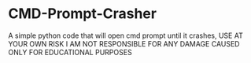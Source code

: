 # CMD-Prompt-Crasher
A simple python code that will open cmd prompt until it crashes, USE AT YOUR OWN RISK I AM NOT RESPONSIBLE FOR ANY DAMAGE CAUSED
ONLY FOR EDUCATIONAL PURPOSES
